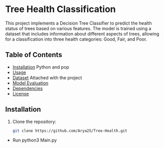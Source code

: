 # Tree Health Classification

This project implements a Decision Tree Classifier to predict the health status of trees based on various features. The model is trained using a dataset that includes information about different aspects of trees, allowing for a classification into three health categories: Good, Fair, and Poor.

## Table of Contents

- [Installation](#installation)
Python and pop
- [Usage](#usage)
- [Dataset](#dataset)
Attached with the project
- [Model Evaluation](#model-evaluation)
- [Dependencies](#dependencies)
- [License](#license)

## Installation

1. Clone the repository:
   ```bash
   git clone https://github.com/Arya25/Tree-Health.git


- Run
python3 Main.py
